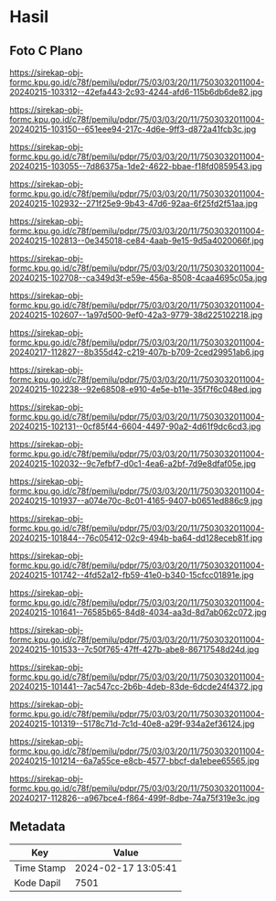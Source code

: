# Hasil

## Foto C Plano

https://sirekap-obj-formc.kpu.go.id/c78f/pemilu/pdpr/75/03/03/20/11/7503032011004-20240215-103312--42efa443-2c93-4244-afd6-115b6db6de82.jpg

https://sirekap-obj-formc.kpu.go.id/c78f/pemilu/pdpr/75/03/03/20/11/7503032011004-20240215-103150--651eee94-217c-4d6e-9ff3-d872a41fcb3c.jpg

https://sirekap-obj-formc.kpu.go.id/c78f/pemilu/pdpr/75/03/03/20/11/7503032011004-20240215-103055--7d86375a-1de2-4622-bbae-f18fd0859543.jpg

https://sirekap-obj-formc.kpu.go.id/c78f/pemilu/pdpr/75/03/03/20/11/7503032011004-20240215-102932--271f25e9-9b43-47d6-92aa-6f25fd2f51aa.jpg

https://sirekap-obj-formc.kpu.go.id/c78f/pemilu/pdpr/75/03/03/20/11/7503032011004-20240215-102813--0e345018-ce84-4aab-9e15-9d5a4020066f.jpg

https://sirekap-obj-formc.kpu.go.id/c78f/pemilu/pdpr/75/03/03/20/11/7503032011004-20240215-102708--ca349d3f-e59e-456a-8508-4caa4695c05a.jpg

https://sirekap-obj-formc.kpu.go.id/c78f/pemilu/pdpr/75/03/03/20/11/7503032011004-20240215-102607--1a97d500-9ef0-42a3-9779-38d225102218.jpg

https://sirekap-obj-formc.kpu.go.id/c78f/pemilu/pdpr/75/03/03/20/11/7503032011004-20240217-112827--8b355d42-c219-407b-b709-2ced29951ab6.jpg

https://sirekap-obj-formc.kpu.go.id/c78f/pemilu/pdpr/75/03/03/20/11/7503032011004-20240215-102238--92e68508-e910-4e5e-b11e-35f7f6c048ed.jpg

https://sirekap-obj-formc.kpu.go.id/c78f/pemilu/pdpr/75/03/03/20/11/7503032011004-20240215-102131--0cf85f44-6604-4497-90a2-4d61f9dc6cd3.jpg

https://sirekap-obj-formc.kpu.go.id/c78f/pemilu/pdpr/75/03/03/20/11/7503032011004-20240215-102032--9c7efbf7-d0c1-4ea6-a2bf-7d9e8dfaf05e.jpg

https://sirekap-obj-formc.kpu.go.id/c78f/pemilu/pdpr/75/03/03/20/11/7503032011004-20240215-101937--a074e70c-8c01-4165-9407-b0651ed886c9.jpg

https://sirekap-obj-formc.kpu.go.id/c78f/pemilu/pdpr/75/03/03/20/11/7503032011004-20240215-101844--76c05412-02c9-494b-ba64-dd128eceb81f.jpg

https://sirekap-obj-formc.kpu.go.id/c78f/pemilu/pdpr/75/03/03/20/11/7503032011004-20240215-101742--4fd52a12-fb59-41e0-b340-15cfcc01891e.jpg

https://sirekap-obj-formc.kpu.go.id/c78f/pemilu/pdpr/75/03/03/20/11/7503032011004-20240215-101641--76585b65-84d8-4034-aa3d-8d7ab062c072.jpg

https://sirekap-obj-formc.kpu.go.id/c78f/pemilu/pdpr/75/03/03/20/11/7503032011004-20240215-101533--7c50f765-47ff-427b-abe8-86717548d24d.jpg

https://sirekap-obj-formc.kpu.go.id/c78f/pemilu/pdpr/75/03/03/20/11/7503032011004-20240215-101441--7ac547cc-2b6b-4deb-83de-6dcde24f4372.jpg

https://sirekap-obj-formc.kpu.go.id/c78f/pemilu/pdpr/75/03/03/20/11/7503032011004-20240215-101319--5178c71d-7c1d-40e8-a29f-934a2ef36124.jpg

https://sirekap-obj-formc.kpu.go.id/c78f/pemilu/pdpr/75/03/03/20/11/7503032011004-20240215-101214--6a7a55ce-e8cb-4577-bbcf-da1ebee65565.jpg

https://sirekap-obj-formc.kpu.go.id/c78f/pemilu/pdpr/75/03/03/20/11/7503032011004-20240217-112826--a967bce4-f864-499f-8dbe-74a75f319e3c.jpg


## Metadata

| Key        | Value               |
| ---------- | ------------------- |
| Time Stamp | 2024-02-17 13:05:41 |
| Kode Dapil | 7501                |



